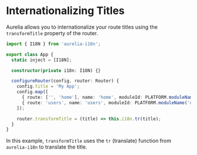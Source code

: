 # Internationalizing Titles

Aurelia allows you to internationalize your route titles using the `transformTitle` property of the router.

```typescript
import { I18N } from 'aurelia-i18n';

export class App {
  static inject = [I18N];

  constructor(private i18n: I18N) {}

  configureRouter(config, router: Router) {
    config.title = 'My App';
    config.map([
      { route: ['', 'home'], name: 'home', moduleId: PLATFORM.moduleName('home/index'), title: 'Home' },
      { route: 'users', name: 'users', moduleId: PLATFORM.moduleName('users/index'), title: 'Users' }
    ]);

    router.transformTitle = (title) => this.i18n.tr(title);
  }
}
```

In this example, `transformTitle` uses the `tr` (translate) function from `aurelia-i18n` to translate the title.
